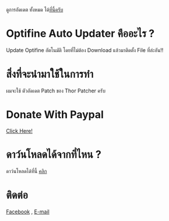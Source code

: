 
ดูการอัดเดต ทั้งหมด ได้[ที่นี้ครับ](http://oau.boyphongsakorn.ga/)
# Optifine Auto Updater คืออะไร ?
Update Optifine อัตโนมัติ โดยที่ไม่ต้อง Download แล้วมาติดตั้ง File ที่ล่ะอัน!!
# สิ่งที่จะนำมาใช้ในการทำ
ผมจะใช้ ตัวอัดเดต Patch ของ Thor Patcher ครับ
# Donate With Paypal
[Click Here!](https://streampro.io/tip/yoyoyo1556)
# ดาว์นโหลดได้จากที่ไหน ?
ดาว์นโหลดได้ที่นี้ [คลิก](http://ouo.io/5u80j)

# ติดต่อ
[Facebook](https://www.facebook.com/boyphongsakorn.ga) , [E-mail](mailto:boyphongsakorn@outlook.com)
